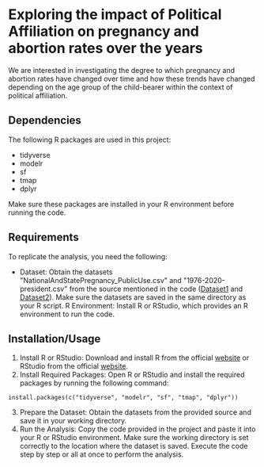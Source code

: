 # Exploring the impact of Political Affiliation on pregnancy and abortion rates over the years

We are interested in investigating the degree to which pregnancy and abortion rates have changed over time and how these trends have changed depending on the age group of the child-bearer within the context of political affiliation.

## Dependencies
The following R packages are used in this project:
* tidyverse
* modelr
* sf
* tmap
* dplyr

Make sure these packages are installed in your R environment before running the code.

## Requirements
To replicate the analysis, you need the following:
* Dataset: Obtain the datasets "NationalAndStatePregnancy_PublicUse.csv" and "1976-2020-president.csv" from the source mentioned in the code ([Dataset1](https://osf.io/td7mk) and [Dataset2](https://dataverse.harvard.edu/dataset.xhtml?persistentId=doi:10.7910/DVN/42MVDX)). Make sure the datasets are saved in the same directory as your R script.
R Environment: Install R or RStudio, which provides an R environment to run the code.

## Installation/Usage
1. Install R or RStudio: Download and install R from the official [website](https://www.r-project.org/) or RStudio from the official [website](https://www.rstudio.com/products/rstudio/download/).
2. Install Required Packages: Open R or RStudio and install the required packages by running the following command:
```
install.packages(c("tidyverse", "modelr", "sf", "tmap", "dplyr"))
```
3. Prepare the Dataset: Obtain the datasets from the provided source and save it in your working directory.
4. Run the Analysis: Copy the code provided in the project and paste it into your R or RStudio environment. Make sure the working directory is set correctly to the location where the dataset is saved. Execute the code step by step or all at once to perform the analysis.
